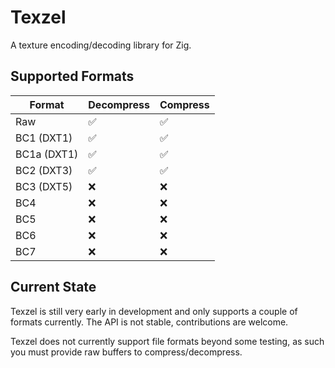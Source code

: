 # Texzel

A texture encoding/decoding library for Zig.

## Supported Formats
| Format | Decompress | Compress |
|---|---|---|
| Raw | ✅ | ✅ |
| BC1 (DXT1) | ✅ | ✅ |
| BC1a (DXT1) | ✅ | ✅ |
| BC2 (DXT3) | ✅ | ✅ |
| BC3 (DXT5) | ❌ | ❌ |
| BC4 | ❌ | ❌ |
| BC5 | ❌ | ❌ |
| BC6 | ❌ | ❌ |
| BC7 | ❌ | ❌ |

## Current State
Texzel is still very early in development and only supports a couple of formats currently.
The API is not stable, contributions are welcome.

Texzel does not currently support file formats beyond some testing, as such you must provide raw buffers to compress/decompress.
